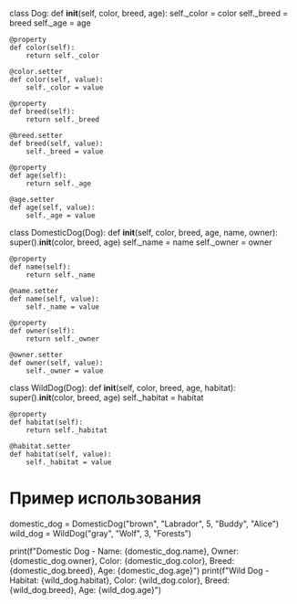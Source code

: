 class Dog:
    def __init__(self, color, breed, age):
        self._color = color
        self._breed = breed
        self._age = age

    @property
    def color(self):
        return self._color

    @color.setter
    def color(self, value):
        self._color = value

    @property
    def breed(self):
        return self._breed

    @breed.setter
    def breed(self, value):
        self._breed = value

    @property
    def age(self):
        return self._age

    @age.setter
    def age(self, value):
        self._age = value

class DomesticDog(Dog):
    def __init__(self, color, breed, age, name, owner):
        super().__init__(color, breed, age)
        self._name = name
        self._owner = owner

    @property
    def name(self):
        return self._name

    @name.setter
    def name(self, value):
        self._name = value

    @property
    def owner(self):
        return self._owner

    @owner.setter
    def owner(self, value):
        self._owner = value

class WildDog(Dog):
    def __init__(self, color, breed, age, habitat):
        super().__init__(color, breed, age)
        self._habitat = habitat

    @property
    def habitat(self):
        return self._habitat

    @habitat.setter
    def habitat(self, value):
        self._habitat = value

# Пример использования
domestic_dog = DomesticDog("brown", "Labrador", 5, "Buddy", "Alice")
wild_dog = WildDog("gray", "Wolf", 3, "Forests")

print(f"Domestic Dog - Name: {domestic_dog.name}, Owner: {domestic_dog.owner}, Color: {domestic_dog.color}, Breed: {domestic_dog.breed}, Age: {domestic_dog.age}")
print(f"Wild Dog - Habitat: {wild_dog.habitat}, Color: {wild_dog.color}, Breed: {wild_dog.breed}, Age: {wild_dog.age}")
